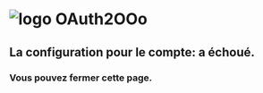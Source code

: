# ![logo][1] OAuth2OOo

## La configuration pour le compte: <span id="user"></span> a échoué.

### Vous pouvez fermer cette page.

[1]: <https://prrvchr.github.io/OAuth2OOo/img/OAuth2OOo.png>

<script type="module" src="./oauth2.js"></script>
